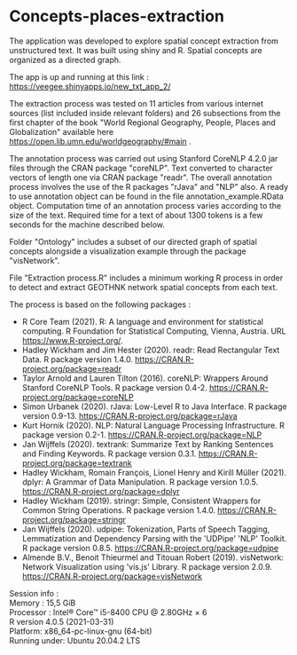 # Concepts-places-extraction


The application was developed to explore spatial concept extraction from unstructured text. It was built using shiny and R. Spatial concepts are organized as a directed graph.

The app is up and running at this link : https://veegee.shinyapps.io/new_txt_app_2/ 

The extraction process was tested on 11 articles from various internet sources (list included inside relevant folders) and 26 subsections from the first chapter of the book "World Regional Geography, People, Places and Globalization" available here https://open.lib.umn.edu/worldgeography/#main .

The annotation process was carried out using Stanford CoreNLP 4.2.0 jar files through the CRAN package "coreNLP". Text converted to character vectors of length one via CRAN package "readr". The overall annotation process involves the use of the R packages "rJava" and "NLP" also. A ready to use annotation object can be found in the file annotation_example.RData object. Computation time of an annotation process varies according to the size of the text. Required time for a text of about 1300 tokens is a few seconds for the machine described below.

Folder "Ontology" includes a subset of our directed graph of spatial concepts alongside a visualization example through the package "visNetwork".

File "Extraction process.R" includes a minimum working R process in order to detect and extract GEOTHNK network spatial concepts from each text.

The process is based on the following packages : <br/>
 -  R Core Team (2021). R: A language and environment for statistical computing. R Foundation for Statistical Computing, Vienna, Austria. URL https://www.R-project.org/. <br/>
 - Hadley Wickham and Jim Hester (2020). readr: Read Rectangular Text Data. R package version 1.4.0. https://CRAN.R-project.org/package=readr <br/>
 - Taylor Arnold and Lauren Tilton (2016). coreNLP: Wrappers Around Stanford CoreNLP Tools. R package version 0.4-2. https://CRAN.R-project.org/package=coreNLP <br/>
 - Simon Urbanek (2020). rJava: Low-Level R to Java Interface. R package version 0.9-13. https://CRAN.R-project.org/package=rJava <br/>
 - Kurt Hornik (2020). NLP: Natural Language Processing Infrastructure. R package version 0.2-1. https://CRAN.R-project.org/package=NLP <br/>
 - Jan Wijffels (2020). textrank: Summarize Text by Ranking Sentences and Finding Keywords. R package version 0.3.1. https://CRAN.R-project.org/package=textrank <br/>
 - Hadley Wickham, Romain François, Lionel Henry and Kirill Müller (2021). dplyr: A Grammar of Data Manipulation. R package version 1.0.5. https://CRAN.R-project.org/package=dplyr <br/>
 - Hadley Wickham (2019). stringr: Simple, Consistent Wrappers for Common String Operations. R package version 1.4.0. https://CRAN.R-project.org/package=stringr <br/>
 - Jan Wijffels (2020). udpipe: Tokenization, Parts of Speech Tagging, Lemmatization and Dependency Parsing with the 'UDPipe' 'NLP' Toolkit. R package version 0.8.5. https://CRAN.R-project.org/package=udpipe <br/>
 - Almende B.V., Benoit Thieurmel and Titouan Robert (2019). visNetwork: Network Visualization using 'vis.js' Library. R package version 2.0.9.
  https://CRAN.R-project.org/package=visNetwork <br/>


Session info :<br/>
Memory : 15,5 GiB <br/>
Processor : Intel® Core™ i5-8400 CPU @ 2.80GHz × 6 <br/>
R version 4.0.5 (2021-03-31)<br/>
Platform: x86_64-pc-linux-gnu (64-bit)<br/>
Running under: Ubuntu 20.04.2 LTS<br/>
